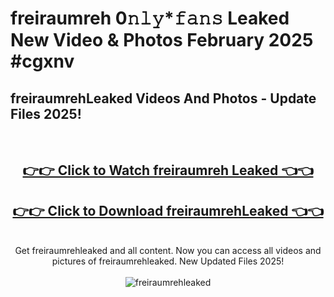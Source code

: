 # freiraumreh 0𝚗𝚕𝚢*𝚏𝚊𝚗𝚜 Leaked New Video & Photos February 2025 #cgxnv

<h2>freiraumrehLeaked Videos And Photos - Update Files 2025!</h2>
<br>
<div align="center">
<h2><a href="https://mediaupload.pro?title=freiraumreh&ref=11F" rel="nofollow">👉👉 Click to Watch freiraumreh Leaked 👈👈</a></h2>
<h2><a href="https://mediaupload.pro?title=freiraumreh&ref=11F" rel="nofollow">👉👉 Click to Download freiraumrehLeaked 👈👈</a></h2>
<br>
Get freiraumrehleaked and all content. Now you can access all videos and pictures of freiraumrehleaked. New Updated Files 2025!
<br>
<br>
<a href="https://mediaupload.pro?title=freiraumreh&ref=11F" rel="nofollow" data-target="animated-image.originalLink"><img src="https://i.ibb.co/Gkj2r4b/banner.png" alt="freiraumrehleaked" style="max-width: 100%; display: inline-block;" data-target="animated-image.originalImage"></a>
</div>
<br>

